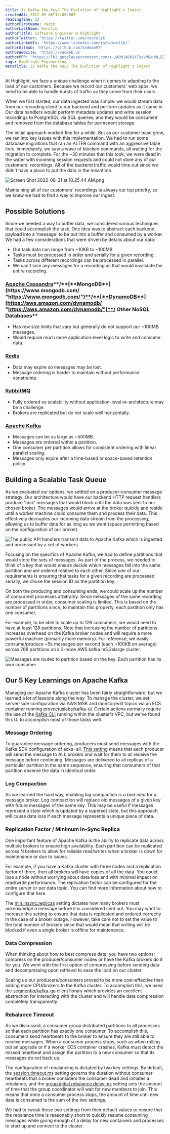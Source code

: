 ```yaml
---
title: Is Kafka the Key? The Evolution of Highlight's Ingest 
createdAt: 2022-09-06T12:00:00Z
readingTime: 12
authorFirstName: Vadim
authorLastName: Korolik
authorTitle: Software Engineer @ Highlight 
authorTwitter: 'https://twitter.com/vkorolik'
authorLinkedIn: 'https://www.linkedin.com/in/vkorolik/'
authorGithub: 'https://github.com/Vadman97'
authorWebsite: 'https://vadweb.us'
authorPFP: 'https://lh3.googleusercontent.com/a-/AOh14Gh1k7XsVMGxHMLJZ7qesyddqn1y4EKjfbodEYiY=s96-c'
tags: Highlight Engineering
metaTitle: Is Kafka the Key? The Evolution of Highlight's Ingest 
---
```


At Highlight, we face a unique challenge when it comes to adapting to the load of our customers. Because we record our customers' web apps, we need to be able to handle bursts of traffic as they come from their users.

When we first started, our data ingested was simple: we would stream data from our recording client to our backend and perform updates as it came in. Our data handlers would perform metadata updates and write session recordings to PostgreSQL via SQL queries, and they would be consumed and removed from the database tables for permanent storage.

The initial approach worked fine for a while. But as our customer base grew, we ran into key issues with this implementation. We had to run some database migrations that ran an ALTER command with an aggressive table lock. Immediately, we saw a wave of blocked commands, all waiting for the migration to complete. For the ~30 minutes that this took, we were dead in the water with incoming session requests and could not store any of our customers' recordings. All of the backend traffic would time out since we didn't have a place to put the data in the meantime.

![Screen Shot 2022-08-31 at 10.25.44 AM.png](https://media.graphassets.com/xaXUNlnoSyuALueQg9yH "Screen Shot 2022-08-31 at 10.25.44 AM.png")

Maintaining all of our customers' recordings is always our top priority, so we knew we had to find a way to improve our ingest.

<BlogCallToAction />

## Possible Solutions

Since we needed a way to buffer data, we considered various techniques that could accomplish the task. One idea was to abstract each backend payload into a 'message' to be put into a buffer and consumed by a worker. We had a few considerations that were driven by details about our data:

-   Our task data can range from ~10KB to ~100MB
-   Tasks must be processed in order and serially for a given recording.
-   Tasks across different recordings can be processed in parallel.
-   We can't lose any messages for a recording as that would invalidate the entire recording.

### [**Apache Cassandra**](https://cassandra.apache.org/_/index.html "https://cassandra.apache.org/\_/index.html")**/**[**MongoDB**](https://www.mongodb.com/ "https://www.mongodb.com/")**/**[**DynamoDB**](https://aws.amazon.com/dynamodb/ "https://aws.amazon.com/dynamodb/")**/ Other NoSQL Databases**

-   Has row size limits that vary but generally do not support our ~100MB messages.
-   Would require much more application-level logic to write and consume data.

### [**Redis**](https://redis.io/ "https://redis.io/")

-   Data may expire so messages may be lost.
-   Message ordering is harder to maintain without performance constraints.

### [**RabbitMQ**](https://www.rabbitmq.com/ "https://www.rabbitmq.com/")

-   Fully ordered so scalability without application-level re-architecture may be a challenge.
-   Brokers are replicated but do not scale well horizontally.

### [**Apache Kafka**](https://kafka.apache.org/ "https://kafka.apache.org/")

-   Messages can be as large as ~500MB.
-   Messages are ordered within a partition.
-   One consumer per partition allows for consistent ordering with linear parallel scaling.
-   Messages only expire after a time-based or space-based retention policy.

## Building a Scalable Task Queue

As we evaluated our options, we settled on a producer-consumer message strategy. Our architecture would have our backend HTTP request handlers produce 'task' messages that would block until the data was sent to our chosen broker. The messages would arrive at the broker quickly and reside until a worker machine could consume them and process their data. This effectively decouples our incoming data stream from the processing, allowing us to buffer data for as long as we want (space permitting based on the configuration of our broker).

![The public API handlers transmit data to Apache Kafka which is ingested and processed by a set of workers.](https://media.graphassets.com/resize=width:1866,height:858/yP2D8dCaTZuuDAsJ1JCi "Untitled.png")

Focusing on the specifics of Apache Kafka, we had to define partitions that would store the sets of messages. As part of the process, we needed to think of a key that would ensure decide which messages fall into the same partition and are ordered relative to each other. Since one of our requirements is ensuring that tasks for a given recording are processed serially, we chose the session ID as the partition key.

On both the producing and consuming ends, we could scale up the number of concurrent processes arbitrarily. Since messages of the same recording are processed in order, consumer scaling is limited. This is based on the number of partitions since, to maintain this property, each partition only has one consumer.

For example, to be able to scale up to 128 consumers, we would need to have at least 128 partitions. Note that increasing the number of partitions increases overhead on the Kafka broker nodes and will require a more powerful machine (primarily more memory). For reference, we easily consume/produce ~5k messages per second (each ~100KB on average) across 768 partitions on a 3-node AWS kafka.m5.2xlarge cluster.

![Messages are routed to partition based on the key. Each partition has its own consumer.](https://media.graphassets.com/resize=width:2060,height:1932/3e6s9K0aQ1afQ3rdrDeE "Untitled (1).png")

## Our 5 Key Learnings on Apache Kafka

Managing our Apache Kafka cluster has been fairly straightforward, but we learned a lot of lessons along the way. To manage the cluster, we set server-side configuration via AWS MSK and monitor/edit topics via an ECS container running [provectuslabs/kafka-ui](https://hub.docker.com/r/provectuslabs/kafka-ui "https://hub.docker.com/r/provectuslabs/kafka-ui"). Certain actions normally require the use of the [Kafka CLI](https://docs.aws.amazon.com/msk/latest/developerguide/create-topic.html "https://docs.aws.amazon.com/msk/latest/developerguide/create-topic.html") running within the cluster's VPC, but we've found this UI to accomplish most of those tasks well.

### Message Ordering

To guarantee message ordering, producers must send messages with the Kafka SDK configuration of acks=all. [This setting](https://docs.confluent.io/platform/current/installation/configuration/producer-configs.html#producerconfigs_acks "https://docs.confluent.io/platform/current/installation/configuration/producer-configs.html#producerconfigs_acks") means that each producer will send the message to ALL brokers and wait for them to all receive the message before continuing. Messages are delivered to all replicas of a particular partition in the same sequence, ensuring that consumers of that partition observe the data in identical order.

### Log Compaction

As we learned the hard way, enabling log compaction _is a bad idea_ for a message broker. Log compaction will replace old messages of a given key with future messages of the same key. This may be useful if messages represent a state which is updated by a superset state, but this approach will cause data loss if each message represents a unique piece of data.

### Replication Factor / Minimum In-Sync Replica

One important feature of Apache Kafka is the ability to replicate data across multiple brokers to ensure high availability. Each partition can be replicated across N brokers to allow for reliable read/writes when a broker is down for maintenance or due to issues.

For example, if you have a Kafka cluster with three nodes and a replication factor of three, then all brokers will have copies of all the data. You could lose a node without worrying about data loss and with minimal impact on read/write performance. The replication factor can be configured for the entire server or per data topic. You can find more information about how to configure that here.

The [min.insync.replicas](https://www.conduktor.io/kafka/kafka-topic-configuration-min-insync-replicas "https://www.conduktor.io/kafka/kafka-topic-configuration-min-insync-replicas") setting dictates how many brokers must acknowledge a message before it is considered sent out. You may want to increase this setting to ensure that data is replicated and ordered correctly in the case of a broker outage. However, take care not to set the value to the total number of brokers since that would mean that writing will be blocked if even a single broker is offline for maintenance.

### Data Compression

When thinking about how to best compress data, you have two options: compress on the producer/consumer nodes or have the Kafka brokers do it for you. We went with the first option of compressing before sending data and decompressing upon retrieval to ease the load on our cluster.

Scaling up our producers/consumers proved to be more cost-effective than adding more CPU/brokers to the Kafka cluster. To accomplish this, we used the [segmentio/kafka-go](https://github.com/segmentio/kafka-go "https://github.com/segmentio/kafka-go") client library which provides an excellent abstraction for interacting with the cluster and will handle data compression completely transparently.

### Rebalance Timeout

As we discussed, a consumer group distributed partitions to all processes so that each partition has exactly one consumer. To accomplish this, consumers send heartbeats to the broker to ensure they are still able to receive messages. When a consumer process stops, such as when rolling out an upgrade or if a worker ECS container crashes, Kafka must detect the missed heartbeat and assign the partition to a new consumer so that its messages do not back up.

The configuration of rebalancing is dictated by two key settings. By default, the [session.timeout.ms](https://docs.confluent.io/platform/current/installation/configuration/consumer-configs.html#consumerconfigs_session.timeout.ms "https://docs.confluent.io/platform/current/installation/configuration/consumer-configs.html#consumerconfigs_session.timeout.ms") setting governs the duration without consumer heartbeats that a broker considers the consumer dead and initiates a rebalance, and the [group.initial.rebalance.delay.ms](https://docs.confluent.io/platform/current/installation/configuration/broker-configs.html#brokerconfigs_group.initial.rebalance.delay.ms "https://docs.confluent.io/platform/current/installation/configuration/broker-configs.html#brokerconfigs_group.initial.rebalance.delay.ms") setting sets the amount of time that the group coordinator will wait for new members to join. This means that once a consumer process stops, the amount of time until new data is consumed is the sum of the two settings.

We had to tweak these two settings from their default values to ensure that the rebalance time is reasonably short to quickly resume consuming messages while giving enough of a delay for new containers and processes to start up and connect to the cluster.
